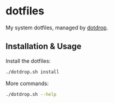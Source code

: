 # dotfiles

My system dotfiles, managed by [dotdrop](https://github.com/deadc0de6/dotdrop).

## Installation & Usage

Install the dotfiles:

```sh
./dotdrop.sh install
```

More commands:

```sh
./dotdrop.sh --help
```
